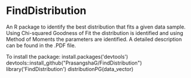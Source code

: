 # FindDistribution
An R package to identify the best distribution that fits a given data sample. Using Chi-squared Goodness of Fit the distribution is identified 
and using Method of Moments the parameters are identified. A detailed description can be found in the .PDF file. 

To install the package:
install.packages('devtools')
devtools::install_github("PrasangshaG/FindDistribution")
library('FindDistribution')
distributionPG(data_vector)

